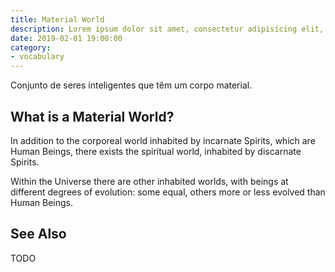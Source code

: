 ```yaml
---
title: Material World
description: Lorem ipsum dolor sit amet, consectetur adipisicing elit, sed do eiusmod tempor incididunt ut labore et dolore magna aliqua.  TODO
date: 2019-02-01 19:00:00
category:
- vocabulary
---
```


Conjunto de seres inteligentes que têm um corpo material.

## What is a Material World?
In addition to the corporeal world inhabited by incarnate Spirits, which are Human Beings, there exists the spiritual world, inhabited by discarnate Spirits.

Within the Universe there are other inhabited worlds, with beings at different degrees of evolution: some equal, others more or less evolved than Human Beings. 

## See Also

TODO
